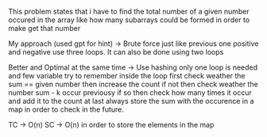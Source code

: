 This problem states that i have to find the total number of
a given number occured in the array
like how many subarrays could be formed in order to make get that number

My approach (used gpt for hint) ->
  Brute force just like previous one positive and negative
  use three loops.
  It can also be done using two loops

Better and Optimal at the same time ->
  Use hashing
  only one loop is needed and few variable try to remember
  inside the loop first check weather the sum == given number
  then increase the count
  if not then check weather the number sum - k occur previousy
  if so then check how many times it occur and add it to the count
  at last always store the sum with the occurence in a map in order
  to check in the future.

TC -> O(n)
SC -> O(n) in order to store the elements in the map
